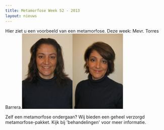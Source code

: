 ```yaml
---
title: Metamorfose Week 52 - 2013
layout: nieuws
---
```


Hier ziet u een voorbeeld van een metamorfose. Deze week: Mevr. Torres Barrera.![](/uploads/versions/metamorfose_barrera_v---x----160-240x---.jpg)![](/uploads/versions/metamorfose_barrera_n---x----160-240x---.jpg)

Zelf een metamorfose ondergaan? Wij bieden een geheel verzorgd metamorfose-pakket. Kijk bij 'behandelingen' voor meer informatie.